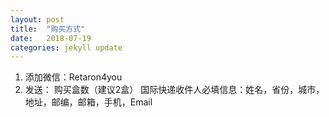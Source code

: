 ```yaml
---
layout: post
title:  "购买方式"
date:   2018-07-19
categories: jekyll update
---
```

  1. 添加微信：Retaron4you
  2. 发送：
    购买盒数（建议2盒）
    国际快递收件人必填信息：姓名，省份，城市，地址，邮编，邮箱，手机，Email
